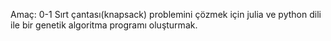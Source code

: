 Amaç: 0-1 Sırt çantası(knapsack) problemini çözmek için julia ve python dili ile bir genetik algoritma programı oluşturmak.
